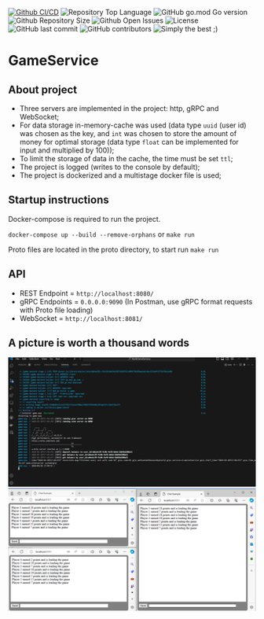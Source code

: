 [![Github CI/CD](https://img.shields.io/github/workflow/status/IskenT/GameService/Go)](https://github.com/IskenT/GameService/actions)
![Repository Top Language](https://img.shields.io/github/languages/top/IskenT/GameService)
![GitHub go.mod Go version](https://img.shields.io/github/go-mod/go-version/IskenT/GameService)
![Github Repository Size](https://img.shields.io/github/repo-size/IskenT/GameService)
![Github Open Issues](https://img.shields.io/github/issues/IskenT/GameService)
![License](https://img.shields.io/badge/license-MIT-green)
![GitHub last commit](https://img.shields.io/github/last-commit/IskenT/GameService)
![GitHub contributors](https://img.shields.io/github/contributors/IskenT/GameService)
![Simply the best ;)](https://img.shields.io/badge/simply-the%20best%20%3B%29-orange)

# GameService

## About project
- Three servers are implemented in the project: http, gRPC and WebSocket;
- For data storage in-memory-cache was used (data type `uuid` (user id) was chosen as the key, and `int` was chosen to store the amount of money for optimal storage (data type `float` can be implemented for input and multiplied by 100));
- To limit the storage of data in the cache, the time must be set `ttl`;
- The project is logged (writes to the console by default);
- The project is dockerized and a multistage docker file is used;

##  Startup instructions
Docker-compose is required to run the project.

`docker-compose up --build --remove-orphans` or `make run`

Proto files are located in the proto directory, to start run `make run`

## API
- REST Endpoint = `http://localhost:8080/`
- gRPC Endpoints = `0.0.0.0:9090` (In Postman, use gRPC format requests with Proto file loading)
- WebSocket = `http://localhost:8081/`

## A picture is worth a thousand words
<img src="./images/runner.PNG">

<img src="./images/socket.PNG">